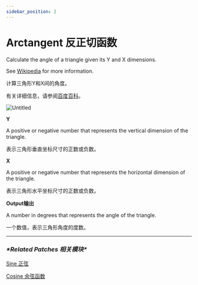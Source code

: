 ```yaml
---
sidebar_position: 2
---
```


# Arctangent 反正切函数

Calculate the angle of a triangle given its Y and X dimensions.

See [Wikipedia](https://en.wikipedia.org/wiki/Trigonometric_functions) for more information.

计算三角形Y和X间的角度。

有关详细信息，请参阅[百度百科](https://link.jianshu.com/?t=http://baike.baidu.com/link?url=LHHVermrOYp8XKHATVvRg21Vj4eRaCXqGk6RoMr0_0rDuUUbseZeTiQIiRIBGbTHugB_2noAlJhOXBqO5L9NF31T669u77XzjiBM7X1XGELJgca6XgAsz0sNsWxNluEePz5-lfBVeMDS3Zho-q2vwa)。

![Untitled](https://s3.us-west-2.amazonaws.com/secure.notion-static.com/3e040b42-3442-4f38-9e48-ee6092b7213a/Untitled.png?X-Amz-Algorithm=AWS4-HMAC-SHA256&X-Amz-Content-Sha256=UNSIGNED-PAYLOAD&X-Amz-Credential=AKIAT73L2G45EIPT3X45%2F20220602%2Fus-west-2%2Fs3%2Faws4_request&X-Amz-Date=20220602T174151Z&X-Amz-Expires=86400&X-Amz-Signature=aa24e6b8387067176e00a02aededc5a963ecb90bef219afae408ba8881d0b9f7&X-Amz-SignedHeaders=host&response-content-disposition=filename%20%3D%22Untitled.png%22&x-id=GetObject)

**Y**

A positive or negative number that represents the vertical dimension of the triangle.

表示三角形垂直坐标尺寸的正数或负数。

**X**

A positive or negative number that represents the horizontal dimension of the triangle.

表示三角形水平坐标尺寸的正数或负数。

**Output输出**

A number in degrees that represents the angle of the triangle.

一个数值，表示三角形角度的度数。

------

### ***\*Related Patches 相关模块\****

[Sine 正弦](https://www.notion.so/Sine-a84bfb743fc84edea3071a388051ecb5)

[Cosine 余弦函数](https://www.notion.so/Cosine-d8b99358c7914410af76fa84990f9106)
